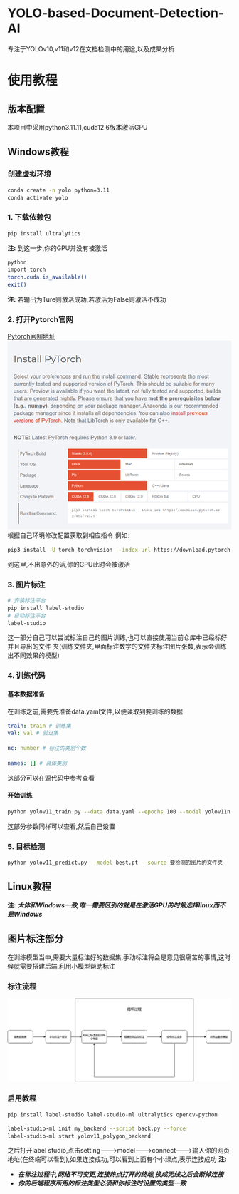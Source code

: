 # YOLO-based-Document-Detection-AI
专注于YOLOv10,v11和v12在文档检测中的用途,以及成果分析
# 使用教程
## 版本配置
本项目中采用python3.11.11,cuda12.6版本激活GPU
## Windows教程
### 创建虚拟环境
```bash
conda create -n yolo python=3.11
conda activate yolo
```
### 1. 下载依赖包
```bash
pip install ultralytics
```
**注:** 到这一步,你的GPU并没有被激活
```bash
python
import torch
torch.cuda.is_available()
exit()
```
**注:** 若输出为Ture则激活成功,若激活为False则激活不成功
### 2. 打开Pytorch官网
[Pytorch官网地址](https://pytorch.org/)
![img](./markdown/pytorch.png)
根据自己环境修改配置获取到相应指令
例如:
```bash
pip3 install -U torch torchvision --index-url https://download.pytorch.org/whl/cu126
```
到这里,不出意外的话,你的GPU此时会被激活
### 3. 图片标注
```bash
# 安装标注平台
pip install label-studio
# 启动标注平台
label-studio
```
这一部分自己可以尝试标注自己的图片训练,也可以直接使用当前仓库中已经标好并且导出的文件
夹(训练文件夹,里面标注数字的文件夹标注图片张数,表示会训练出不同效果的模型)
### 4. 训练代码
#### 基本数据准备
在训练之前,需要先准备data.yaml文件,以便读取到要训练的数据
```yaml
train: train # 训练集
val: val # 验证集

nc: number # 标注的类别个数

names: [] # 具体类别
```
这部分可以在源代码中参考查看
#### 开始训练
```bash
python yolov11_train.py --data data.yaml --epochs 100 --model yolov11n.pt
```
这部分参数同样可以查看,然后自己设置
### 5. 目标检测
```bash
python yolov11_predict.py --model best.pt --source 要检测的图片的文件夹
```
## Linux教程

**注:** ***大体和Windows一致,唯一需要区别的就是在激活GPU的时候选择linux而不是Windows***

## 图片标注部分
在训练模型当中,需要大量标注好的数据集,手动标注将会是意见很痛苦的事情,这时候就需要搭建后端,利用小模型帮助标注
### 标注流程 
![img](./markdown/标注流程.png)
### 启用教程
```bash
pip install label-studio label-studio-ml ultralytics opencv-python
```
```bash
label-studio-ml init my_backend --script back.py --force
label-studio-ml start yolov11_polygon_backend
```
之后打开label studio,点击setting--->model--->connect--->输入你的网页地址(在终端可以看到),如果连接成功,可以看到上面有个小绿点,表示连接成功
**注:**
- ***在标注过程中,网络不可变更,连接热点打开的终端,换成无线之后会断掉连接***
- ***你的后端程序所用的标注类型必须和你标注时设置的类型一致***